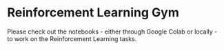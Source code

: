 # Reinforcement Learning Gym

Please check out the notebooks - either through Google Colab or locally - to work on the Reinforcement Learning tasks.
